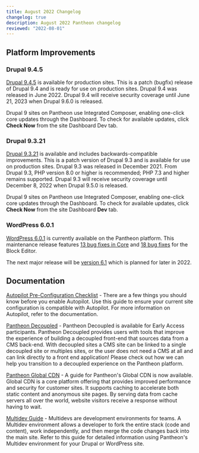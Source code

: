 ```yaml
---
title: August 2022 Changelog
changelog: true
description: August 2022 Pantheon changelog
reviewed: "2022-08-01"
---
```


## Platform Improvements

### Drupal 9.4.5

[Drupal 9.4.5](https://www.drupal.org/project/drupal/releases/9.4.5) is available for production sites. This is a patch (bugfix) release of Drupal 9.4 and is ready for use on production sites. Drupal 9.4 was released in June 2022. Drupal 9.4 will receive security coverage until June 21, 2023 when Drupal 9.6.0 is released.

Drupal 9 sites on Pantheon use Integrated Composer, enabling one-click core updates through the Dashboard. To check for available updates, click **Check Now** from the site Dashboard Dev tab.


### Drupal 9.3.21

[Drupal 9.3.21](https://www.drupal.org/project/drupal/releases/9.3.21) is available and includes backwards-compatible improvements. This is a patch version of Drupal 9.3 and is available for use on production sites. Drupal 9.3 was released in December 2021. From Drupal 9.3, PHP version 8.0 or higher is recommended; PHP 7.3 and higher remains supported. Drupal 9.3 will receive security coverage until December 8, 2022 when Drupal 9.5.0 is released.

Drupal 9 sites on Pantheon use Integrated Composer, enabling one-click core updates through the Dashboard. To check for available updates, click **Check Now** from the site Dashboard **Dev** tab.


### WordPress 6.0.1

[WordPress 6.0.1](https://wordpress.org/news/2022/07/wordpress-6-0-1-maintenance-release/) is currently available on the Pantheon platform. This maintenance release features [13 bug fixes in Core](https://core.trac.wordpress.org/query?milestone=6.0.1) and [18 bug fixes](https://github.com/WordPress/gutenberg/commits/wp/6.0) for the Block Editor.  

The next major release will be [version 6.1](https://make.wordpress.org/core/2022/06/23/wordpress-6-1-planning-roundup/) which is planned for later in 2022.


## Documentation

[Autopilot Pre-Configuration Checklist](/guides/autopilot/autopilot-preconfiguration/) - There are a few things you should know before you enable Autopilot. Use this guide to ensure your current site configuration is compatible with Autopilot. For more information on Autopilot, refer to the documentation.

[Pantheon Decoupled](/guides/decoupled/overview) - Pantheon Decoupled is available for Early Access participants. Pantheon Decoupled provides users with tools that improve the experience of building a decoupled front-end that sources data from a CMS back-end. With decoupled sites a CMS site can be linked to a single decoupled site or multiples sites, or the user does not need a CMS at all and can link directly to a front end application! Please check out how we can help you transition to a decoupled experience on the Pantheon platform.

[Pantheon Global CDN](/guides/global-cdn) - A guide for Pantheon's Global CDN is now available. Global CDN is a core platform offering that provides improved performance and security for customer sites. It supports caching to accelerate both static content and anonymous site pages. By serving data from cache servers all over the world, website visitors receive a response without having to wait.

[Multidev Guide](/guides/multidev) - Multidevs are development environments for teams. A Multidev environment allows a developer to fork the entire stack (code and content), work independently, and then merge the code changes back into the main site. Refer to this guide for detailed information using Pantheon's Multidev environment for your Drupal or WordPress site.
